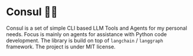 # **Consul 🧑‍🔬**

Consul is a set of simple CLI based LLM Tools and Agents for my personal needs. Focus is mainly on agents for assistance with Python code development. The library is build on top of `langchain` / `langgraph` framework. The project is under MIT license.
